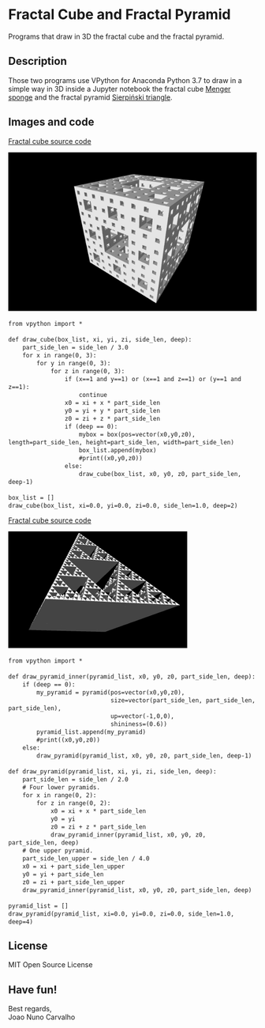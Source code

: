 # Fractal Cube and Fractal Pyramid

Programs that draw in 3D the fractal cube and the fractal pyramid.

## Description
Those two programs use VPython for Anaconda Python 3.7 to draw in a simple way in 3D inside a Jupyter notebook the fractal cube [Menger sponge]( https://en.wikipedia.org/wiki/Menger_sponge)  and the fractal pyramid [Sierpiński triangle]( https://en.wikipedia.org/wiki/Sierpi%C5%84ski_triangle). <br>

## Images and code
[Fractal cube source code](./Fractal_Cube.ipynb) <br>

![fractal cube image](./fractal_cube_image.png?raw=true "fractal cube image") <br>

```
from vpython import *

def draw_cube(box_list, xi, yi, zi, side_len, deep):
    part_side_len = side_len / 3.0
    for x in range(0, 3):
        for y in range(0, 3):
            for z in range(0, 3):
                if (x==1 and y==1) or (x==1 and z==1) or (y==1 and z==1):
                    continue
                x0 = xi + x * part_side_len
                y0 = yi + y * part_side_len
                z0 = zi + z * part_side_len
                if (deep == 0):
                    mybox = box(pos=vector(x0,y0,z0), length=part_side_len, height=part_side_len, width=part_side_len)
                    box_list.append(mybox)
                    #print((x0,y0,z0))
                else:
                    draw_cube(box_list, x0, y0, z0, part_side_len, deep-1)
                    
box_list = []
draw_cube(box_list, xi=0.0, yi=0.0, zi=0.0, side_len=1.0, deep=2)

```

[Fractal cube source code](./Fractal_Pyramid.ipynb) <br>

![fractal pyramid image](./fractal_pyramid_image.png?raw=true "fractal pyramid image") <br>

```
from vpython import *

def draw_pyramid_inner(pyramid_list, x0, y0, z0, part_side_len, deep):
    if (deep == 0):
        my_pyramid = pyramid(pos=vector(x0,y0,z0),
                             size=vector(part_side_len, part_side_len, part_side_len),
                             up=vector(-1,0,0),
                             shininess=(0.6))
        pyramid_list.append(my_pyramid)
        #print((x0,y0,z0))
    else:
        draw_pyramid(pyramid_list, x0, y0, z0, part_side_len, deep-1)

def draw_pyramid(pyramid_list, xi, yi, zi, side_len, deep):
    part_side_len = side_len / 2.0
    # Four lower pyramids.                         
    for x in range(0, 2):
        for z in range(0, 2):
            x0 = xi + x * part_side_len
            y0 = yi 
            z0 = zi + z * part_side_len                 
            draw_pyramid_inner(pyramid_list, x0, y0, z0, part_side_len, deep)
    # One upper pyramid. 
    part_side_len_upper = side_len / 4.0 
    x0 = xi + part_side_len_upper
    y0 = yi + part_side_len 
    z0 = zi + part_side_len_upper                 
    draw_pyramid_inner(pyramid_list, x0, y0, z0, part_side_len, deep)
    
pyramid_list = []
draw_pyramid(pyramid_list, xi=0.0, yi=0.0, zi=0.0, side_len=1.0, deep=4)
```



## License
MIT Open Source License

## Have fun!
Best regards, <br>
Joao Nuno Carvalho <br>

